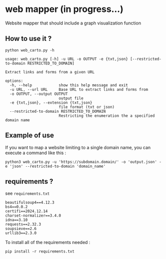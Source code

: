 # web mapper (in progress...)

Website mapper that should include a graph visualization function

## How to use it ?

```
python web_carto.py -h
```

```
usage: web_carto.py [-h] -u URL -o OUTPUT -e {txt,json} [--restricted-to-domain RESTRICTED_TO_DOMAIN]

Extract links and forms from a given URL

options:
  -h, --help            show this help message and exit
  -u URL, --url URL     Base URL to extract links and forms from
  -o OUTPUT, --output OUTPUT
                        output file
  -e {txt,json}, --extension {txt,json}
                        file format (txt or json)
  --restricted-to-domain RESTRICTED_TO_DOMAIN
                        Restricting the enumeration the a specified domain name
```

## Example of use

If you want to map a website limiting to a single domain name, you can execute a command like this :
```
python3 web_carto.py -u 'https://subdomain.domain/' -o 'output.json' -e 'json' --restricted-to-domain 'domain_name'
```

## requirements ?

see `requirements.txt`

```
beautifulsoup4==4.12.3
bs4==0.0.2
certifi==2024.12.14
charset-normalizer==3.4.0
idna==3.10
requests==2.32.3
soupsieve==2.6
urllib3==2.3.0
```

To install all of the requirements needed : 

```
pip install -r requirements.txt
```